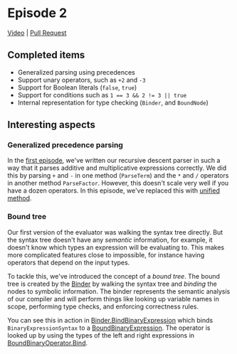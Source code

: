 # Episode 2

[Video](https://www.youtube.com/watch?v=3XM9vUGduhk&list=PLRAdsfhKI4OWNOSfS7EUu5GRAVmze1t2y&t=1043s&index=3) |
[Pull Request](https://github.com/terrajobst/minsk/pull/3)

## Completed items

* Generalized parsing using precedences
* Support unary operators, such as `+2` and `-3`
* Support for Boolean literals (`false`, `true`)
* Support for conditions such as `1 == 3 && 2 != 3 || true`
* Internal representation for type checking (`Binder`, and `BoundNode`)

## Interesting aspects

### Generalized precedence parsing

In the [first episode](episode-01.md), we've written our recursive descent
parser in such a way that it parses additive and multiplicative expressions
correctly. We did this by parsing `+` and `-` in one method (`ParseTerm`) and
the `*` and `/` operators in another method `ParseFactor`. However, this doesn't
scale very well if you have a dozen operators. In this episode, we've replaced
this with [unified method][precedence-parsing].

[precedence-parsing]: https://github.com/terrajobst/minsk/blob/b9e0a3f8858b410ead4afbc3e165c316a628208e/mc/CodeAnalysis/Syntax/Parser.cs#L69-L96

### Bound tree

Our first version of the evaluator was walking the syntax tree directly. But the
syntax tree doesn't have any *semantic* information, for example, it doesn't
know which types an expression will be evaluating to. This makes more
complicated features close to impossible, for instance having operators that
depend on the input types.

To tackle this, we've introduced the concept of a *bound tree*. The bound tree
is created by the [Binder][binder] by walking the syntax tree and *binding* the
nodes to symbolic information. The binder represents the semantic analysis of
our compiler and will perform things like looking up variable names in scope,
performing type checks, and enforcing correctness rules.

You can see this in action in [Binder.BindBinaryExpression][bind-binary] which
binds `BinaryExpressionSyntax` to a [BoundBinaryExpression][bound-binary]. The
operator is looked up by using the types of the left and right expressions in
[BoundBinaryOperator.Bind][bind-binary-op].

[binder]: https://github.com/terrajobst/minsk/blob/9fa4ecb5347575cd5699afb659074c76f3f2e0fa/mc/CodeAnalysis/Binding/Binder.cs
[bind-binary]: https://github.com/terrajobst/minsk/blob/9fa4ecb5347575cd5699afb659074c76f3f2e0fa/mc/CodeAnalysis/Binding/Binder.cs#L48-L60
[bound-binary]: https://github.com/terrajobst/minsk/blob/9fa4ecb5347575cd5699afb659074c76f3f2e0fa/mc/CodeAnalysis/Binding/BoundBinaryExpression.cs#L5-L18
[bind-binary-op]: https://github.com/terrajobst/minsk/blob/9fa4ecb5347575cd5699afb659074c76f3f2e0fa/mc/CodeAnalysis/Binding/BoundBinaryOperator.cs#L50-L59
